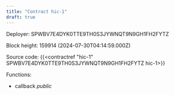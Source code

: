 ```yaml
---
title: "Contract hic-1"
draft: true
---
```

Deployer: SPWBV7E4DYK0TTE9TH0S3JYWNQT9N9GH1FH2FYTZ


 



Block height: 159914 (2024-07-30T04:14:59.000Z)

Source code: {{<contractref "hic-1" SPWBV7E4DYK0TTE9TH0S3JYWNQT9N9GH1FH2FYTZ hic-1>}}

Functions:

* callback _public_
